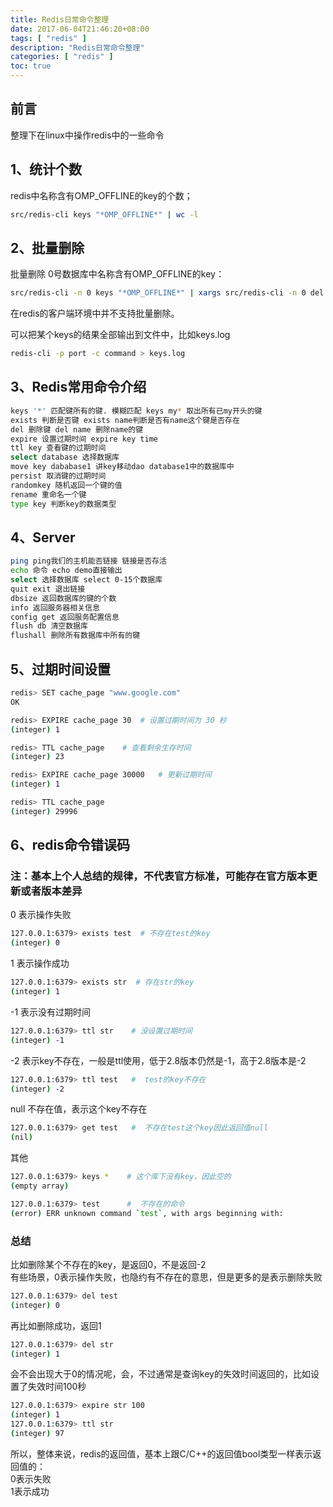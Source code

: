 ```yaml
---
title: Redis日常命令整理
date: 2017-06-04T21:46:20+08:00
tags: [ "redis" ] 
description: "Redis日常命令整理"
categories: [ "redis" ]
toc: true
---
```


## 前言
整理下在linux中操作redis中的一些命令

## 1、统计个数

redis中名称含有OMP_OFFLINE的key的个数；
```bash
src/redis-cli keys "*OMP_OFFLINE*" | wc -l
```

## 2、批量删除
批量删除 0号数据库中名称含有OMP_OFFLINE的key：
```bash
src/redis-cli -n 0 keys "*OMP_OFFLINE*" | xargs src/redis-cli -n 0 del
```

在redis的客户端环境中并不支持批量删除。

可以把某个keys的结果全部输出到文件中，比如keys.log
```bash
redis-cli -p port -c command > keys.log
```

## 3、Redis常用命令介绍
```bash
keys '*' 匹配键所有的键. 模糊匹配 keys my* 取出所有已my开头的键
exists 判断是否键 exists name判断是否有name这个键是否存在
del 删除键 del name 删除name的键
expire 设置过期时间 expire key time
ttl key 查看键的过期时间
select database 选择数据库
move key dababase1 讲key移动dao database1中的数据库中
persist 取消键的过期时间
randomkey 随机返回一个键的值
rename 重命名一个键
type key 判断key的数据类型
```

## 4、Server
```bash
ping ping我们的主机能否链接 链接是否存活
echo 命令 echo demo直接输出
select 选择数据库 select 0-15个数据库
quit exit 退出链接
dbsize 返回数据库的键的个数
info 返回服务器相关信息
config get 返回服务配置信息
flush db 清空数据库
flushall 删除所有数据库中所有的键
```

## 5、过期时间设置
```bash
redis> SET cache_page "www.google.com"
OK

redis> EXPIRE cache_page 30  # 设置过期时间为 30 秒
(integer) 1

redis> TTL cache_page    # 查看剩余生存时间
(integer) 23

redis> EXPIRE cache_page 30000   # 更新过期时间
(integer) 1

redis> TTL cache_page
(integer) 29996
```

## 6、redis命令错误码
### 注：基本上个人总结的规律，不代表官方标准，可能存在官方版本更新或者版本差异
0 表示操作失败
```bash
127.0.0.1:6379> exists test  # 不存在test的key
(integer) 0
```
1 表示操作成功
```bash
127.0.0.1:6379> exists str  # 存在str的key
(integer) 1
```
-1 表示没有过期时间
```bash
127.0.0.1:6379> ttl str    # 没设置过期时间
(integer) -1
```
-2 表示key不存在，一般是ttl使用，低于2.8版本仍然是-1，高于2.8版本是-2
```bash
127.0.0.1:6379> ttl test   #  test的key不存在 
(integer) -2
```
null 不存在值，表示这个key不存在
```bash
127.0.0.1:6379> get test   #  不存在test这个key因此返回值null 
(nil)
```
其他
```bash
127.0.0.1:6379> keys *    # 这个库下没有key，因此空的
(empty array)

127.0.0.1:6379> test      #  不存在的命令
(error) ERR unknown command `test`, with args beginning with:    
```
### 总结
比如删除某个不存在的key，是返回0，不是返回-2  
有些场景，0表示操作失败，也隐约有不存在的意思，但是更多的是表示删除失败
```bash
127.0.0.1:6379> del test
(integer) 0
```
再比如删除成功，返回1
```bash
127.0.0.1:6379> del str
(integer) 1
```
会不会出现大于0的情况呢，会，不过通常是查询key的失效时间返回的，比如设置了失效时间100秒
```bash
127.0.0.1:6379> expire str 100
(integer) 1
127.0.0.1:6379> ttl str
(integer) 97
```
所以，整体来说，redis的返回值，基本上跟C/C++的返回值bool类型一样表示返回值的：  
0表示失败  
1表示成功